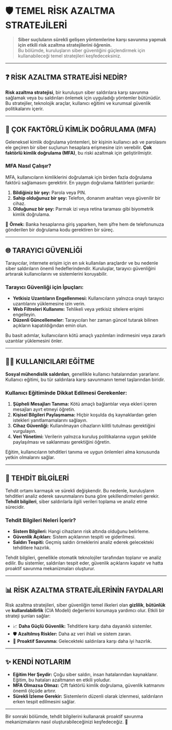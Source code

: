 # 🛡️ TEMEL RİSK AZALTMA STRATEJİLERİ

> **Siber suçluların sürekli gelişen yöntemlerine karşı savunma yapmak için etkili risk azaltma stratejilerini öğrenin.**  
> Bu bölümde, kuruluşların siber güvenliğini güçlendirmek için kullanabileceği temel stratejileri keşfedeceksiniz.

---

## ❓ RİSK AZALTMA STRATEJİSİ NEDİR?

**Risk azaltma stratejisi**, bir kuruluşun siber saldırılara karşı savunma sağlamak veya bu saldırıları önlemek için uyguladığı yöntemler bütünüdür. Bu stratejiler, teknolojik araçlar, kullanıcı eğitimi ve kurumsal güvenlik politikalarını içerir.

---

## 🔐 ÇOK FAKTÖRLÜ KİMLİK DOĞRULAMA (MFA)

Geleneksel kimlik doğrulama yöntemleri, bir kişinin kullanıcı adı ve parolasını ele geçiren bir siber suçlunun hesaplara erişmesine izin verebilir. **Çok faktörlü kimlik doğrulama (MFA)**, bu riski azaltmak için geliştirilmiştir.

### MFA Nasıl Çalışır?
MFA, kullanıcıların kimliklerini doğrulamak için birden fazla doğrulama faktörü sağlamasını gerektirir. En yaygın doğrulama faktörleri şunlardır:
1. **Bildiğiniz bir şey:** Parola veya PIN.  
2. **Sahip olduğunuz bir şey:** Telefon, donanım anahtarı veya güvenilir bir cihaz.  
3. **Olduğunuz bir şey:** Parmak izi veya retina taraması gibi biyometrik kimlik doğrulama.  

🔑 **Örnek:** Banka hesaplarına giriş yaparken, hem şifre hem de telefonunuza gönderilen bir doğrulama kodu gerektiren bir süreç.

---

## 🌐 TARAYICI GÜVENLİĞİ

Tarayıcılar, internete erişim için en sık kullanılan araçlardır ve bu nedenle siber saldırıların önemli hedeflerindendir. Kuruluşlar, tarayıcı güvenliğini artırarak kullanıcılarını ve sistemlerini koruyabilir.

### Tarayıcı Güvenliği için İpuçları:
- **Yetkisiz Uzantıların Engellenmesi:** Kullanıcıların yalnızca onaylı tarayıcı uzantılarını yüklemesine izin verin.  
- **Web Filtreleri Kullanımı:** Tehlikeli veya yetkisiz sitelere erişimi engelleyin.  
- **Düzenli Güncellemeler:** Tarayıcıları her zaman güncel tutarak bilinen açıkların kapatıldığından emin olun.  

Bu basit adımlar, kullanıcıların kötü amaçlı yazılımları indirmesini veya zararlı uzantılar yüklemesini önler.

---

## 👩‍💻 KULLANICILARI EĞİTME

**Sosyal mühendislik saldırıları**, genellikle kullanıcı hatalarından yararlanır. Kullanıcı eğitimi, bu tür saldırılara karşı savunmanın temel taşlarından biridir.

### Kullanıcı Eğitiminde Dikkat Edilmesi Gerekenler:
1. **Şüpheli Mesajları Tanıma:** Kötü amaçlı bağlantılar veya ekleri içeren mesajları ayırt etmeyi öğretin.  
2. **Kişisel Bilgileri Paylaşmama:** Hiçbir koşulda dış kaynaklardan gelen istekleri yanıtlamamalarını sağlayın.  
3. **Cihaz Güvenliği:** Kullanılmayan cihazların kilitli tutulması gerektiğini vurgulayın.  
4. **Veri Yönetimi:** Verilerin yalnızca kuruluş politikalarına uygun şekilde paylaşılması ve saklanması gerektiğini öğretin.  

Eğitim, kullanıcıların tehditleri tanıma ve uygun önlemleri alma konusunda yetkin olmalarını sağlar.

---

## 🧠 TEHDİT BİLGİLERİ

Tehdit ortamı karmaşık ve sürekli değişkendir. Bu nedenle, kuruluşların tehditleri analiz ederek savunmalarını buna göre şekillendirmeleri gerekir. **Tehdit bilgileri**, siber saldırılarla ilgili verileri toplama ve analiz etme sürecidir.

### Tehdit Bilgileri Neleri İçerir?
- **Sistem Bilgileri:** Hangi cihazların risk altında olduğunu belirleme.  
- **Güvenlik Açıkları:** Sistem açıklarının tespiti ve giderilmesi.  
- **Saldırı Tespiti:** Geçmiş saldırı örneklerini analiz ederek gelecekteki tehditlere hazırlık.

Tehdit bilgileri, genellikle otomatik teknolojiler tarafından toplanır ve analiz edilir. Bu sistemler, saldırıları tespit eder, güvenlik açıklarını kapatır ve hatta proaktif savunma mekanizmaları oluşturur.

---

## 📊 RİSK AZALTMA STRATEJİLERİNİN FAYDALARI

Risk azaltma stratejileri, siber güvenliğin temel ilkeleri olan **gizlilik**, **bütünlük** ve **kullanılabilirlik** (CIA Modeli) değerlerini korumaya yardımcı olur. Etkili bir strateji şunları sağlar:
- 📈 **Daha Güçlü Güvenlik:** Tehditlere karşı daha dayanıklı sistemler.  
- 🛡️ **Azaltılmış Riskler:** Daha az veri ihlali ve sistem zararı.  
- 🧠 **Proaktif Savunma:** Gelecekteki saldırılara karşı daha iyi hazırlık.

---

## ✨ KENDİ NOTLARIM

- **Eğitim Her Şeydir:** Çoğu siber saldırı, insan hatalarından kaynaklanır. Eğitim, bu hataları azaltmanın en etkili yoludur.  
- **MFA Olmazsa Olmaz:** Çift faktörlü kimlik doğrulama, güvenlik katmanını önemli ölçüde artırır.  
- **Sürekli İzleme Gerekir:** Sistemlerin düzenli olarak izlenmesi, saldırıların erken tespit edilmesini sağlar.  

---

Bir sonraki bölümde, tehdit bilgilerini kullanarak proaktif savunma mekanizmalarını nasıl oluşturabileceğinizi keşfedeceğiz. 🚀
